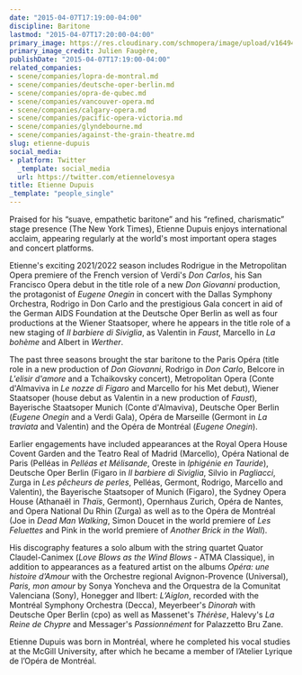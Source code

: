 ```yaml
---
date: "2015-04-07T17:19:00-04:00"
discipline: Baritone
lastmod: "2015-04-07T17:20:00-04:00"
primary_image: https://res.cloudinary.com/schmopera/image/upload/v1649423245/media/2022/04/4_ytiwl1.jpg
primary_image_credit: Julien Faugère,
publishDate: "2015-04-07T17:19:00-04:00"
related_companies:
- scene/companies/lopra-de-montral.md
- scene/companies/deutsche-oper-berlin.md
- scene/companies/opra-de-qubec.md
- scene/companies/vancouver-opera.md
- scene/companies/calgary-opera.md
- scene/companies/pacific-opera-victoria.md
- scene/companies/glyndebourne.md
- scene/companies/against-the-grain-theatre.md
slug: etienne-dupuis
social_media:
- platform: Twitter
  _template: social_media
  url: https://twitter.com/etiennelovesya
title: Etienne Dupuis
_template: "people_single"
---
```

Praised for his “suave, empathetic baritone” and his “refined, charismatic” stage presence (The New York Times), Etienne Dupuis enjoys international acclaim, appearing regularly at the world's most important opera stages and concert platforms.

Etienne's exciting 2021/2022 season includes Rodrigue in the Metropolitan Opera premiere of the French version of Verdi's _Don Carlos_, his San Francisco Opera debut in the title role of a new _Don Giovanni_ production, the protagonist of _Eugene Onegin_ in concert with the Dallas Symphony Orchestra, Rodrigo in Don Carlo and the prestigious Gala concert in aid of the German AIDS Foundation at the Deutsche Oper Berlin as well as four productions at the Wiener Staatsoper, where he appears in the title role of a new staging of _Il barbiere di Siviglia_, as Valentin in _Faust_, Marcello in _La bohème_ and Albert in _Werther_.

The past three seasons brought the star baritone to the Paris Opéra (title role in a new production of _Don Giovanni_, Rodrigo in _Don Carlo_, Belcore in _L'elisir d'amore_ and a Tchaikovsky concert), Metropolitan Opera (Conte d'Almaviva in _Le nozze di Figaro_ and Marcello for his Met debut), Wiener Staatsoper (house debut as Valentin in a new production of _Faust_), Bayerische Staatsoper Munich (Conte d'Almaviva), Deutsche Oper Berlin (_Eugene Onegin_ and a Verdi Gala), Opéra de Marseille (Germont in _La traviata_ and Valentin) and the Opéra de Montréal (_Eugene Onegin_).

Earlier engagements have included appearances at the Royal Opera House Covent Garden and the Teatro Real of Madrid (Marcello), Opéra National de Paris (Pelléas in _Pelléas et Mélisande_, Oreste in _Iphigénie en Tauride_), Deutsche Oper Berlin (Figaro in _Il barbiere di Siviglia_, Silvio in _Pagliacci_, Zurga in _Les pêcheurs de perles_, Pelléas, Germont, Rodrigo, Marcello and Valentin), the Bayerische Staatsoper of Munich (Figaro), the Sydney Opera House (Athanaël in _Thaïs_, Germont), Opernhaus Zurich, Opéra de Nantes, and Opera National Du Rhin (Zurga) as well as to the Opéra de Montréal (Joe in _Dead Man Walking_, Simon Doucet in the world premiere of _Les Feluettes_ and Pink in the world premiere of _Another Brick in the Wall_).

His discography features a solo album with the string quartet Quator Claudel-Canimex (_Love Blows as the Wind Blows_ - ATMA Classique), in addition to appearances as a featured artist on the albums _Opéra: une histoire d’Amour_ with the Orchestre regional Avignon-Provence (Universal), _Paris, mon amour_ by Sonya Yoncheva and the Orquestra de la Comunitat Valenciana (Sony), Honegger and Ilbert: _L’Aiglon_, recorded with the Montréal Symphony Orchestra (Decca), Meyerbeer's _Dinorah_ with Deutsche Oper Berlin (cpo) as well as Massenet's _Thérèse_, Halevy's _La Reine de Chypre_ and Messager's _Passionnément_ for Palazzetto Bru Zane.

Etienne Dupuis was born in Montréal, where he completed his vocal studies at the McGill University, after which he became a member of l’Atelier Lyrique de l’Opéra de Montréal.